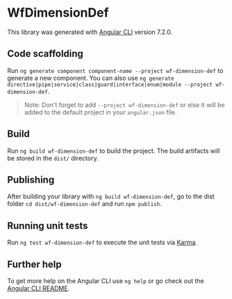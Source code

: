 # WfDimensionDef

This library was generated with [Angular CLI](https://github.com/angular/angular-cli) version 7.2.0.

## Code scaffolding

Run `ng generate component component-name --project wf-dimension-def` to generate a new component. You can also use `ng generate directive|pipe|service|class|guard|interface|enum|module --project wf-dimension-def`.
> Note: Don't forget to add `--project wf-dimension-def` or else it will be added to the default project in your `angular.json` file. 

## Build

Run `ng build wf-dimension-def` to build the project. The build artifacts will be stored in the `dist/` directory.

## Publishing

After building your library with `ng build wf-dimension-def`, go to the dist folder `cd dist/wf-dimension-def` and run `npm publish`.

## Running unit tests

Run `ng test wf-dimension-def` to execute the unit tests via [Karma](https://karma-runner.github.io).

## Further help

To get more help on the Angular CLI use `ng help` or go check out the [Angular CLI README](https://github.com/angular/angular-cli/blob/master/README.md).

